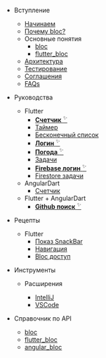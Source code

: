 - Вступление

  - [Начинаем](ru/gettingstarted.md)
  - [Почему bloc?](ru/whybloc.md)
  - Основные понятия
    - [bloc](ru/coreconcepts.md)
    - [flutter_bloc](ru/flutterbloccoreconcepts.md)
  - [Архитектура](ru/architecture.md)
  - [Тестирование](ru/testing.md)
  - [Соглашения](ru/blocnamingconventions.md)
  - [FAQs](ru/faqs.md)

- Руководства

  - Flutter
    - [**Счетчик** <sup>✨</sup>](ru/fluttercountertutorial.md)
    - [Таймер](ru/fluttertimertutorial.md)
    - [Бесконечный список](ru/flutterinfinitelisttutorial.md)
    - [**Логин** <sup>✨</sup>](ru/flutterlogintutorial.md)
    - [**Погода** <sup>✨</sup>](flutterweathertutorial.md)
    - [Задачи](ru/fluttertodostutorial.md)
    - [**Firebase логин** <sup>✨</sup>](ru/flutterfirebaselogintutorial.md)
    - [Firestore задачи](ru/flutterfirestoretodostutorial.md)
  - AngularDart
    - [Счетчик](ru/angularcountertutorial.md)
  - Flutter + AngularDart
    - [**Github поиск** <sup>✨</sup>](ru/flutterangulargithubsearch.md)

- Рецепты

  - Flutter
    - [Показ SnackBar](ru/recipesfluttershowsnackbar.md)
    - [Навигация](ru/recipesflutternavigation.md)
    - [Bloc доступ](ru/recipesflutterblocaccess.md)

- Инструменты

  - Расширения

    - [IntelliJ](ru/blocintellijextension.md)
    - [VSCode](ru/blocvscodeextension.md)

- Справочник по API
  - [bloc](https://pub.dev/documentation/bloc/latest/bloc/bloc-library.html)
  - [flutter_bloc](https://pub.dev/documentation/flutter_bloc/latest/flutter_bloc/flutter_bloc-library.html)
  - [angular_bloc](https://pub.dev/documentation/angular_bloc/latest/angular_dart/angular_dart-library.html)
